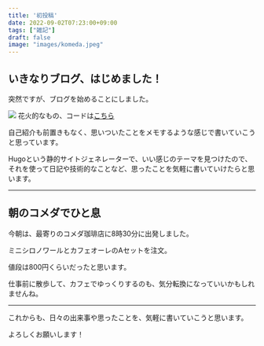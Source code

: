 ```yaml
---
title: '初投稿'
date: 2022-09-02T07:23:00+09:00
tags: ["雑記"]
draft: false
image: "images/komeda.jpeg"
---
```


## いきなりブログ、はじめました！

突然ですが、ブログを始めることにしました。

![](https://user-images.githubusercontent.com/2605401/187252583-63ef83f4-99c1-4eaf-a5b8-3b5ac1439860.gif)
花火的なもの、コードは[こちら](https://github.com/kenjinote/Fireworks "コードへ移動")


自己紹介も前置きもなく、思いついたことをメモするような感じで書いていこうと思っています。

Hugoという静的サイトジェネレーターで、いい感じのテーマを見つけたので、それを使って日記や技術的なことなど、思ったことを気軽に書いていけたらと思います。

---

## 朝のコメダでひと息

今朝は、最寄りのコメダ珈琲店に8時30分に出発しました。

ミニシロノワールとカフェオーレのAセットを注文。

値段は800円くらいだったと思います。

仕事前に散歩して、カフェでゆっくりするのも、気分転換になっていいかもしれませんね。

---

これからも、日々の出来事や思ったことを、気軽に書いていこうと思います。

よろしくお願いします！
